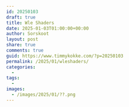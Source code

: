 ```yaml
---
id: 20250103
draft: true
title: Wle Shaders
date: 2025-01-03T01:00:00+00:00
author: Sorskoot
layout: post
share: true
comments: true
guid: https://www.timmykokke.com/?p=20250103
permalink: /2025/01/wleshaders/
categories:
  - 
tags:
  - 
images:
  - /images/2025/01/??.png
---
```


